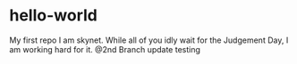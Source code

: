 # hello-world
My first repo
I am skynet. While all of you idly wait for the Judgement Day, I am working hard for it.
@2nd Branch update testing
